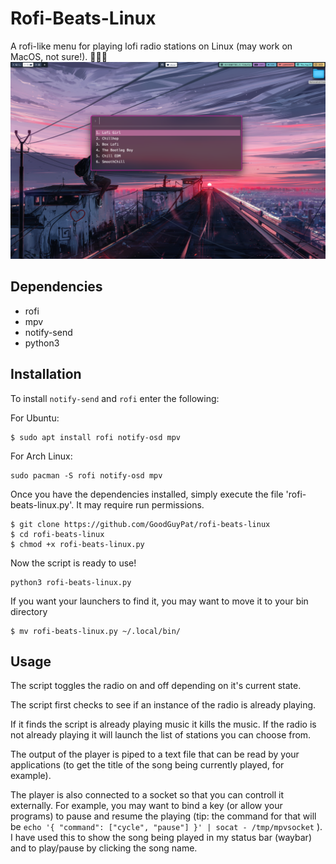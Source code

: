# Rofi-Beats-Linux
A rofi-like menu for playing lofi radio stations on Linux (may work on MacOS, not sure!).
🐧🐧🐧
![demo.png](demo.png)

## Dependencies
- rofi
- mpv
- notify-send
- python3

## Installation

To install `notify-send` and `rofi` enter the following:

For Ubuntu:
```
$ sudo apt install rofi notify-osd mpv
```
For Arch Linux:

```
sudo pacman -S rofi notify-osd mpv
```

Once you have the dependencies installed, simply execute the file 'rofi-beats-linux.py'. It may require run permissions.

```
$ git clone https://github.com/GoodGuyPat/rofi-beats-linux
$ cd rofi-beats-linux
$ chmod +x rofi-beats-linux.py
```
Now the script is ready to use!


```
python3 rofi-beats-linux.py
```

If you want your launchers to find it, you may want to move it to your bin directory


```
$ mv rofi-beats-linux.py ~/.local/bin/
```
## Usage

The script toggles the radio on and off depending on it's current state.

The script first checks to see if an instance of the radio is already playing.

If it finds the script is already playing music it kills the music. If the radio is not already playing it will launch the list of stations you can choose from.

The output of the player is piped to a text file that can be read by your applications (to get the title of the song being currently played, for example).

The player is also connected to a socket so that you can controll it externally. For example, you may want to bind a key (or allow your programs) to pause and resume the playing (tip: the command for that will be `echo '{ "command": ["cycle", "pause"] }' | socat - /tmp/mpvsocket` ). I have used this to show the song being played in my status bar (waybar) and to play/pause by clicking the song name.

